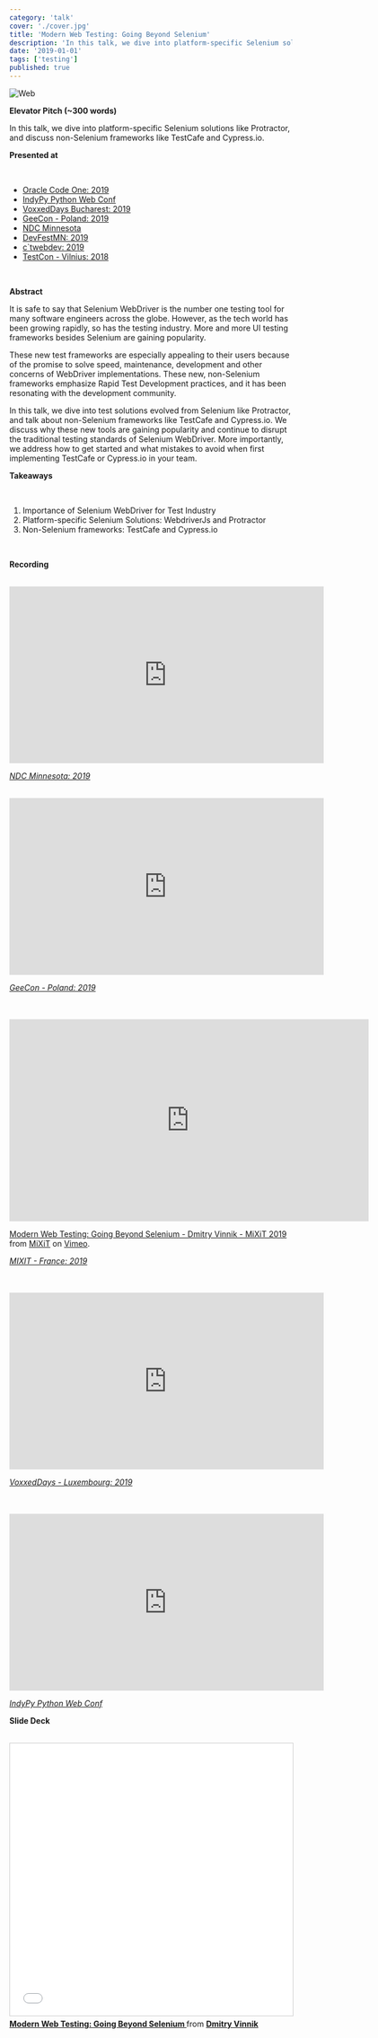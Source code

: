 ```yaml
---
category: 'talk'
cover: './cover.jpg'
title: 'Modern Web Testing: Going Beyond Selenium'
description: 'In this talk, we dive into platform-specific Selenium solutions, and non-Selenium based testing products'
date: '2019-01-01'
tags: ['testing']
published: true
---
```

![Web](./cover.jpg)

**Elevator Pitch (~300 words)**

In this talk, we dive into platform-specific Selenium solutions like Protractor, and discuss non-Selenium frameworks like TestCafe and Cypress.io.

**Presented at**

<br>

- [Oracle Code One: 2019]()
- [IndyPy Python Web Conf]()
- [VoxxedDays Bucharest: 2019]()
- [GeeCon - Poland: 2019]()
- [NDC Minnesota]()
- [DevFestMN: 2019]()
- [c`twebdev: 2019]()
- [TestCon - Vilnius: 2018]()

<br>

**Abstract**
 
It is safe to say that Selenium WebDriver is the number one testing tool for many software engineers across the globe. However, as the tech world has been growing rapidly, so has the testing industry. More and more UI testing frameworks besides Selenium are gaining popularity. 

These new test frameworks are especially appealing to their users because of the promise to solve speed, maintenance, development and other concerns of WebDriver implementations. These new, non-Selenium frameworks emphasize Rapid Test Development practices, and it has been resonating with the development community. 

In this talk, we dive into test solutions evolved from Selenium like Protractor, and talk about non-Selenium frameworks like TestCafe and Cypress.io. We discuss why these new tools are gaining popularity and continue to disrupt the traditional testing standards of Selenium WebDriver. More importantly, we address how to get started and what mistakes to avoid when first implementing TestCafe or Cypress.io in your team.

**Takeaways**

<br>

1. Importance of Selenium WebDriver for Test Industry
2. Platform-specific Selenium Solutions: WebdriverJs and Protractor
3. Non-Selenium frameworks: TestCafe and Cypress.io


   
<br>

**Recording**

<br>

<iframe width="560" height="315" src="https://www.youtube.com/embed/c0LcuPRBFvo" title="YouTube video player" frameborder="0" allow="accelerometer; autoplay; clipboard-write; encrypted-media; gyroscope; picture-in-picture" allowfullscreen></iframe>

*[NDC Minnesota: 2019]()*
<br>

<br>

<iframe width="560" height="315" src="https://www.youtube.com/embed/1m2AcmiEdpI" title="YouTube video player" frameborder="0" allow="accelerometer; autoplay; clipboard-write; encrypted-media; gyroscope; picture-in-picture" allowfullscreen></iframe>

*[GeeCon - Poland: 2019]()*

<br>

<br>


<iframe src="https://player.vimeo.com/video/339718328?h=e2d03b77dc&title=0&byline=0&portrait=0" width="640" height="360" frameborder="0" allow="autoplay; fullscreen; picture-in-picture" allowfullscreen></iframe>
<p><a href="https://vimeo.com/339718328">Modern Web Testing: Going Beyond Selenium - Dmitry Vinnik - MiXiT 2019</a> from <a href="https://vimeo.com/mixitconf">MiXiT</a> on <a href="https://vimeo.com">Vimeo</a>.</p>

*[MIXIT - France: 2019]()*

<br>

<br>

<iframe width="560" height="315" src="https://www.youtube.com/embed/05ZprOn7s4w" title="YouTube video player" frameborder="0" allow="accelerometer; autoplay; clipboard-write; encrypted-media; gyroscope; picture-in-picture" allowfullscreen></iframe>

*[VoxxedDays - Luxembourg: 2019]()*

<br>

<br>

<iframe width="560" height="315" src="https://www.youtube.com/embed/2thHXWjhQko" title="YouTube video player" frameborder="0" allow="accelerometer; autoplay; clipboard-write; encrypted-media; gyroscope; picture-in-picture" allowfullscreen></iframe>

*[IndyPy Python Web Conf]()*
<br>


**Slide Deck**

<br>

<iframe src="//www.slideshare.net/slideshow/embed_code/key/2yok6JV6Wwy0ck" width="595" height="485" frameborder="0" marginwidth="0" marginheight="0" scrolling="no" style="border:1px solid #CCC; border-width:1px; margin-bottom:5px; max-width: 100%;" allowfullscreen> </iframe> <div style="margin-bottom:5px"> <strong> <a href="//www.slideshare.net/DmitryVinnik1/modern-web-testing-going-beyond-selenium" title="Modern Web Testing: Going Beyond Selenium " target="_blank">Modern Web Testing: Going Beyond Selenium </a> </strong> from <strong><a href="https://www.slideshare.net/DmitryVinnik1" target="_blank">Dmitry Vinnik</a></strong> </div>
